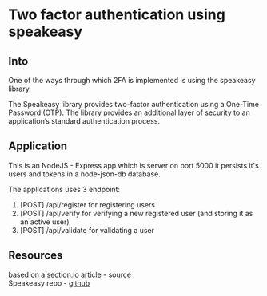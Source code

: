 # Two factor authentication using speakeasy

## Into
One of the ways through which 2FA is implemented is using the speakeasy library.

The Speakeasy library provides two-factor authentication using a One-Time Password (OTP). The library provides an additional layer of security to an application’s standard authentication process.

## Application
This is an NodeJS - Express app which is server on port 5000 it persists it's users and tokens in a node-json-db database. 

The applications uses 3 endpoint: 
1. [POST] /api/register for registering users
2. [POST] /api/verify for verifying a new registered user (and storing it as an active user)
3. [POST] /api/validate for validating a user

## Resources
based on a section.io article - [source](https:/api//www.section.io/engineering-education/speakeasy-two-factor-authentication-in-nodejs/)  
Speakeasy repo - [github](https://github.com/speakeasyjs/speakeasy)
